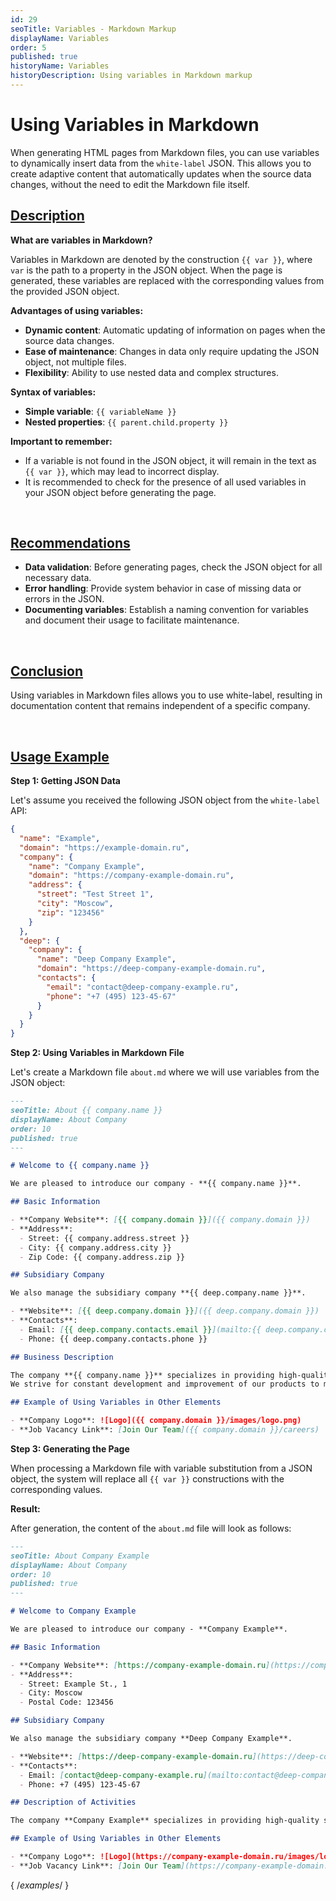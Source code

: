 ```yaml
---
id: 29
seoTitle: Variables - Markdown Markup
displayName: Variables
order: 5
published: true
historyName: Variables
historyDescription: Using variables in Markdown markup
---
```


# Using Variables in Markdown

When generating HTML pages from Markdown files, you can use variables to dynamically insert data from the `white-label` JSON.
This allows you to create adaptive content that automatically updates when the source data changes, without the need to edit
the Markdown file itself.

## [Description](description)

**What are variables in Markdown?**

Variables in Markdown are denoted by the construction `{{ var }}`, where `var` is the path to a property in the JSON object. When the page is generated,
these variables are replaced with the corresponding values from the provided JSON object.

**Advantages of using variables:**

- **Dynamic content**: Automatic updating of information on pages when the source data changes.
- **Ease of maintenance**: Changes in data only require updating the JSON object, not multiple files.
- **Flexibility**: Ability to use nested data and complex structures.

**Syntax of variables:**

- **Simple variable**: `{{ variableName }}`
- **Nested properties**: `{{ parent.child.property }}`

**Important to remember:**

- If a variable is not found in the JSON object, it will remain in the text as `{{ var }}`, which may lead to incorrect display.
- It is recommended to check for the presence of all used variables in your JSON object before generating the page.

<br/>

## [Recommendations](recommendations)

- **Data validation**: Before generating pages, check the JSON object for all necessary data.
- **Error handling**: Provide system behavior in case of missing data or errors in the JSON.
- **Documenting variables**: Establish a naming convention for variables and document their usage to facilitate maintenance.

<br/>

## [Conclusion](conclusion)

Using variables in Markdown files allows you to use white-label, resulting in documentation content that remains
independent of a specific company.

<br/>

## [Usage Example](example)

**Step 1: Getting JSON Data**

Let's assume you received the following JSON object from the `white-label` API:

```json
{
  "name": "Example",
  "domain": "https://example-domain.ru",
  "company": {
    "name": "Company Example",
    "domain": "https://company-example-domain.ru",
    "address": {
      "street": "Test Street 1",
      "city": "Moscow",
      "zip": "123456"
    }
  },
  "deep": {
    "company": {
      "name": "Deep Company Example",
      "domain": "https://deep-company-example-domain.ru",
      "contacts": {
        "email": "contact@deep-company-example.ru",
        "phone": "+7 (495) 123-45-67"
      }
    }
  }
}
```

**Step 2: Using Variables in Markdown File**

Let's create a Markdown file `about.md` where we will use variables from the JSON object:

```md
---
seoTitle: About {{ company.name }}
displayName: About Company
order: 10
published: true
---

# Welcome to {{ company.name }}

We are pleased to introduce our company - **{{ company.name }}**.

## Basic Information

- **Company Website**: [{{ company.domain }}]({{ company.domain }})
- **Address**:
  - Street: {{ company.address.street }}
  - City: {{ company.address.city }}
  - Zip Code: {{ company.address.zip }}

## Subsidiary Company

We also manage the subsidiary company **{{ deep.company.name }}**.

- **Website**: [{{ deep.company.domain }}]({{ deep.company.domain }})
- **Contacts**:
  - Email: [{{ deep.company.contacts.email }}](mailto:{{ deep.company.contacts.email }})
  - Phone: {{ deep.company.contacts.phone }}

## Business Description

The company **{{ company.name }}** specializes in providing high-quality services in the field of information technology.
We strive for constant development and improvement of our products to meet the needs of our customers.

## Example of Using Variables in Other Elements

- **Company Logo**: ![Logo]({{ company.domain }}/images/logo.png)
- **Job Vacancy Link**: [Join Our Team]({{ company.domain }}/careers)
```

**Step 3: Generating the Page**

When processing a Markdown file with variable substitution from a JSON object, the system will replace all `{{ var }}` constructions with the corresponding values.

**Result:**

After generation, the content of the `about.md` file will look as follows:

```md
---
seoTitle: About Company Example
displayName: About Company
order: 10
published: true
---

# Welcome to Company Example

We are pleased to introduce our company - **Company Example**.

## Basic Information

- **Company Website**: [https://company-example-domain.ru](https://company-example-domain.ru)
- **Address**:
  - Street: Example St., 1
  - City: Moscow
  - Postal Code: 123456

## Subsidiary Company

We also manage the subsidiary company **Deep Company Example**.

- **Website**: [https://deep-company-example-domain.ru](https://deep-company-example-domain.ru)
- **Contacts**:
  - Email: [contact@deep-company-example.ru](mailto:contact@deep-company-example.ru)
  - Phone: +7 (495) 123-45-67

## Description of Activities

The company **Company Example** specializes in providing high-quality services in the field of information technology. We strive for constant development and improvement of our products to meet the needs of our clients.

## Example of Using Variables in Other Elements

- **Company Logo**: ![Logo](https://company-example-domain.ru/images/logo.png)
- **Job Vacancy Link**: [Join Our Team](https://company-example-domain.ru/careers)
```

{ /_examples_/ }
